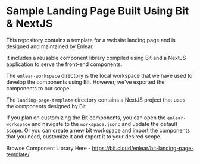 # Sample Landing Page Built Using Bit & NextJS

This repository contains a template for a website landing page and is designed and maintained by Enlear.

It includes a reusable component library compiled using Bit and a NextJS application to serve the front-end components. 

The `enlear-workspace` directory is the local workspace that we have used to develop the components using Bit. However, we've exported the components to our scope.

The `landing-page-template` directory contains a NextJS project that uses the components designed by Bit

If you plan on customizing the Bit components, you can open the `enlear-workspace` and navigate to the `workspace.jsonc` and update the default scope. Or you can create a new bit workspace and import the components that you need, customize it and export it to your desired scope.

Browse Component Library Here - https://bit.cloud/enlear/bit-landing-page-template/